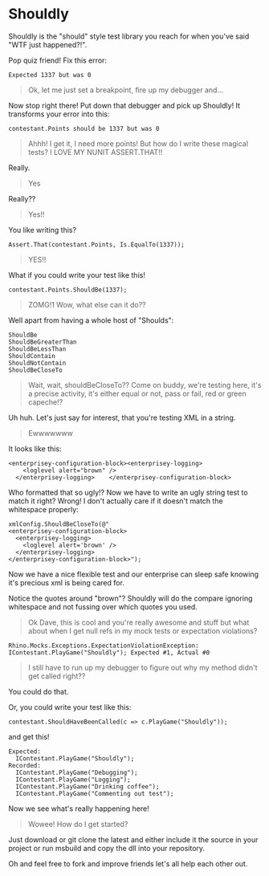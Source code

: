Shouldly
========

Shouldly is the "should" style test library you reach for when you've said "WTF just happened?!".  

Pop quiz friend! Fix this error:

    Expected 1337 but was 0

> Ok, let me just set a breakpoint, fire up my debugger and...

Now stop right there! Put down that debugger and pick up Shouldly! It transforms your error into this:

    contestant.Points should be 1337 but was 0

> Ahhh! I get it, I need more points! But how do I write these magical tests? I LOVE MY NUNIT ASSERT.THAT!!

Really.

> Yes

Really??

> Yes!!

You like writing this?

    Assert.That(contestant.Points, Is.EqualTo(1337));

> YES!!

What if you could write your test like this!

    contestant.Points.ShouldBe(1337);

> ZOMG!1  Wow, what else can it do??

Well apart from having a whole host of "Shoulds":

    ShouldBe
    ShouldBeGreaterThan
    ShouldBeLessThan
    ShouldContain
    ShouldNotContain
    ShouldBeCloseTo

> Wait, wait, shouldBeCloseTo?? Come on buddy, we're testing here, it's a precise activity, it's either equal or not, pass or fail, red or green capeche!?

Uh huh. Let's just say for interest, that you're testing XML in a string.

> Ewwwwwww

It looks like this:
    
    <enterprisey-configuration-block><enterprisey-logging>
        <loglevel alert="brown" />
      </enterprisey-logging>    </enterprisey-configuration-block>
    
Who formatted that so ugly!? Now we have to write an ugly string test to match it right? Wrong! I don't actually care if it doesn't match the whitespace properly:

    xmlConfig.ShouldBeCloseTo(@"
    <enterprisey-configuration-block>
      <enterprisey-logging>
        <loglevel alert='brown' />
      </enterprisey-logging>    
    </enterprisey-configuration-block>");

Now we have a nice flexible test and our enterprise can sleep safe knowing it's precious xml is being cared for.

Notice the quotes around "brown"? Shouldly will do the compare ignoring whitespace and not fussing over which quotes you used.

> Ok Dave, this is cool and you're really awesome and stuff but what about when I get null refs in my mock tests or expectation violations?

    Rhino.Mocks.Exceptions.ExpectationViolationException:
    IContestant.PlayGame("Shouldly"); Expected #1, Actual #0
> I still have to run up my debugger to figure out why my method didn't get called right??

You could do that.

Or, you could write your test like this:

    contestant.ShouldHaveBeenCalled(c => c.PlayGame("Shouldly"));

and get this!

    Expected:
      IContestant.PlayGame("Shouldly");
    Recorded:
      IContestant.PlayGame("Debugging");
      IContestant.PlayGame("Logging");
      IContestant.PlayGame("Drinking coffee");
      IContestant.PlayGame("Commenting out test");
      
Now we see what's really happening here!

> Wowee! How do I get started?

Just download or git clone the latest and either include it the source in your project or run msbuild and copy the dll into your repository.

Oh and feel free to fork and improve friends let's all help each other out.